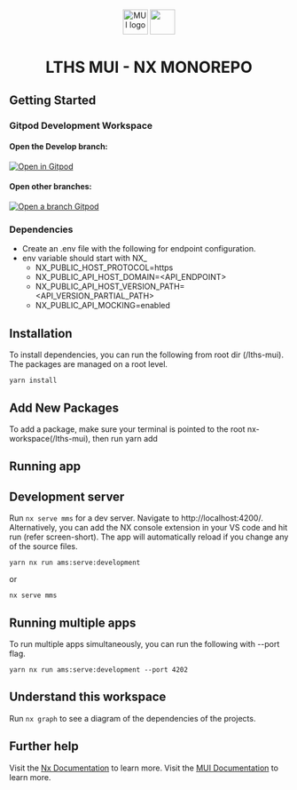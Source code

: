 # 
<!-- markdownlint-disable-next-line -->
<p align="center">
  <a href="https://mui.com/" rel="noopener" target="_blank"><img width="45" src="https://avatars.githubusercontent.com/u/33663932?s=100&v=4" alt="MUI logo"></a>
<a alt="Nx logo" href="https://nx.dev" target="_blank" rel="noreferrer"><img src="https://raw.githubusercontent.com/nrwl/nx/master/images/nx-logo.png" width="45"></a>
</p>

<h1 align="center">LTHS MUI - NX MONOREPO</h1>


## Getting Started

### Gitpod Development Workspace

#### Open the Develop branch:

[![Open in Gitpod](https://gitpod.io/button/open-in-gitpod.svg)](https://gitpod.io/github.com/briteliteimmersive/lths-mui/tree/develop)

#### Open other branches:

[![Open a branch Gitpod](https://gitpod.io/button/open-in-gitpod.svg)](https://gitpod.io/projects/lths-mui)

### Dependencies

* Create an .env file with the following for endpoint configuration.
* env variable should start with NX_
    * NX_PUBLIC_HOST_PROTOCOL=https
    * NX_PUBLIC_API_HOST_DOMAIN=<API_ENDPOINT>
    * NX_PUBLIC_API_HOST_VERSION_PATH=<API_VERSION_PARTIAL_PATH>
    * NX_PUBLIC_API_MOCKING=enabled

## Installation


To install dependencies, you can run the following from root dir (/lths-mui). The packages are managed on a root level. 
```
yarn install
```

## Add New Packages
To add a package, make sure your terminal is pointed to the root nx-workspace(/lths-mui), then run yarn add <package-name>


## Running app


## Development server

Run `nx serve mms` for a dev server. Navigate to http://localhost:4200/. Alternatively, you can add the NX console extension in your VS code and hit run (refer screen-short). The app will automatically reload if you change any of the source files.
```
yarn nx run ams:serve:development
```
or
```
nx serve mms
```

## Running multiple apps
To run multiple apps simultaneously, you can run the following with --port flag.
```
yarn nx run ams:serve:development --port 4202
```

## Understand this workspace

Run `nx graph` to see a diagram of the dependencies of the projects.


## Further help

Visit the [Nx Documentation](https://nx.dev) to learn more.
Visit the [MUI Documentation](https://mui.com/) to learn more.

